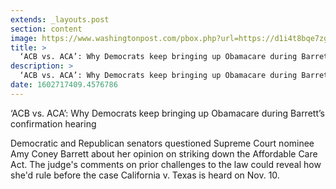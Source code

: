 ```yaml
--- 
extends: _layouts.post 
section: content 
image: https://www.washingtonpost.com/pbox.php?url=https://d1i4t8bqe7zgj6.cloudfront.net/10-14-2020/t_bc8b54cd49d34eec926dac763cb15edb_name_aca_explainer_1014_scaled.jpg&w=1484&op=resize&opt=1&filter=antialias&t=20170517 
title: > 
  ‘ACB vs. ACA’: Why Democrats keep bringing up Obamacare during Barrett’s confirmation hearing 
description: > 
  ‘ACB vs. ACA’: Why Democrats keep bringing up Obamacare during Barrett’s confirmation hearingDemocratic and Republican senators questioned Supreme Court nominee Amy Coney Barrett about her opinion on striking down the Affordable Care Act.The judge's comments on prior challenges to the law could reveal how she'd rule before the case California v. Texas is heard on Nov. 10. 
date: 1602717409.4576786 
--- 
```

‘ACB vs. ACA’: Why Democrats keep bringing up Obamacare during Barrett’s confirmation hearing

Democratic and Republican senators questioned Supreme Court nominee Amy Coney Barrett about her opinion on striking down the Affordable Care Act. The judge's comments on prior challenges to the law could reveal how she'd rule before the case California v. Texas is heard on Nov. 10.
